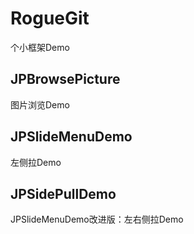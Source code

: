 # RogueGit
个小框架Demo

## JPBrowsePicture
图片浏览Demo

## JPSlideMenuDemo
左侧拉Demo


## JPSidePullDemo
JPSlideMenuDemo改进版：左右侧拉Demo
